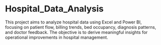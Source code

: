 # Hospital_Data_Analysis
This project aims to analyze hospital data using Excel and Power BI, focusing on patient flow, billing trends, bed occupancy, diagnosis patterns, and doctor feedback. The objective is to derive meaningful insights for operational improvements in hospital management.
